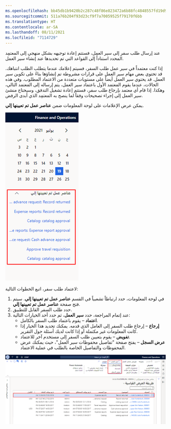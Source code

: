 ```yaml
---
ms.openlocfilehash: bb45db1b9420b2c287c48f86e823472a6b88fc4848557fd19d9d57f1f5a22913
ms.sourcegitcommit: 511a76b204f93d23cf9f7a70059525f79170f6bb
ms.translationtype: HT
ms.contentlocale: ar-SA
ms.lasthandoff: 08/11/2021
ms.locfileid: "7114729"
---
```

عند إرسال طلب سفر إلى سير العمل، فستتم إعادة توجيهه بشكل منهجي إلى المعتمِد المحدد استناداً إلى القواعد التي تم تحديدها عند إنشاء سير العمل.

إذا كنت معتمداً في سير عمل طلب السفر، فسيتم إعلامك عندما يتطلب الطلب انتباهك. قد تحتوي بعض مهام سير العمل على قرارات مشروطة تم إنشاؤها بناءً على تكوين سير العمل. قد يحتوي سير العمل أيضاً على مستويات متعددة من الاعتماد المطلوب. وفي هذه الحالات، عندما يقوم المعتمد الأول باعتماد سير العمل، يتم إرساله إلى المعتمد التالي، وهكذا. إذا قام أي معتمد بإرجاع طلب سفر، فستتم إعادة تشغيل التدفق، وسيحتاج منشئ سير العمل إلى إجراء تصحيحات وفقاً لما ينصح به المعتمِد الذي أبدى الرفض. 

يمكن عرض الإعلامات على لوحة المعلومات ضمن **عناصر عمل تم تعيينها إلي**. 

![لقطة شاشة لقسم "عناصر عمل تم تعيينها إلي" في لوحة المعلومات.](../media/work-items-assigned-to-me-ss.png)
 
لاعتماد طلب سفر، اتبع الخطوات التالية:

1.  في لوحة المعلومات، حدد ارتباطاً تشعبياً في القسم **عناصر عمل تم تعيينها إلي**. سيتم فتح صفحة **عناصر عمل تم تعيينها إلي**.
2.  حدد طلب السفر القابل للتطبيق.
3.  عند إتمام المراجعة، حدد **سير العمل**، ثم حدد أحد الخيارات التالية:
    - **اعتماد** – يقوم باعتماد طلب السفر بالكامل. 
    - **إرجاع** – إرجاع طلب السفر إلى العامل الذي قدمه. يمكنك تحديد هذا الخيار إذا كانت المعلومات غير مكتملة أو إذا كانت لديك أسئلة حول التقرير.
    - **تفويض** – يقوم بتعيين طلب السفر إلى مستخدم آخر للاعتماد. 
    - **عرض السجل** – يفتح صفحة "تفاصيل محفوظات سير العمل"، حيث يمكنك عرض المحفوظات والتفاصيل الخاصة بالطلب في عملية الاعتماد.

[![لقطة شاشة لعملية كيفية اعتماد طلب سفر.](../media/approve-travel-requisition-ss.png)](../media/approve-travel-requisition-ss.png#lightbox)
 

